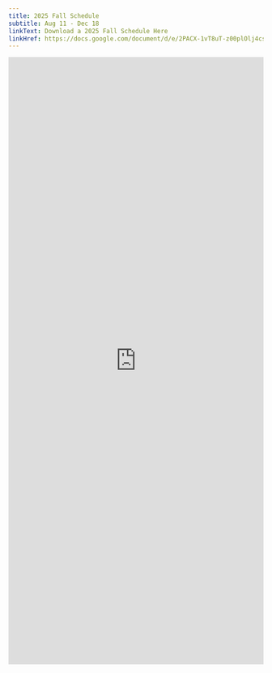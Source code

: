 ```yaml
---
title: 2025 Fall Schedule
subtitle: Aug 11 - Dec 18
linkText: Download a 2025 Fall Schedule Here
linkHref: https://docs.google.com/document/d/e/2PACX-1vT8uT-z00plOlj4cs-qVjrv3ilYMpWCmAeOWSxG5INQGsJCJ8wqC_dW80b45OimTiE7V7HQs0inDRG1/pub
---
```

<iframe width='100%' height='1200' style='border:none;' src="https://docs.google.com/document/d/e/2PACX-1vT8uT-z00plOlj4cs-qVjrv3ilYMpWCmAeOWSxG5INQGsJCJ8wqC_dW80b45OimTiE7V7HQs0inDRG1/pub?embedded=true"></iframe>